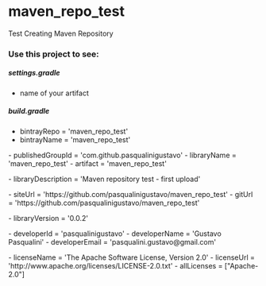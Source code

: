 # maven_repo_test
Test Creating Maven Repository

### Use this project to see:

##### settings.gradle
- name of your artifact

##### build.gradle
- bintrayRepo = 'maven_repo_test' <!---the name of your repository on Bintray-->
- bintrayName = 'maven_repo_test' <!---the name of your artifact on Bintray-->
<p></p><p></p>
- publishedGroupId = 'com.github.pasqualinigustavo'
- libraryName = 'maven_repo_test' <!---the library name -->
- artifact = 'maven_repo_test' <!---the name of your artifact -->
<p></p><p></p>
- libraryDescription = 'Maven repository test - first upload' <!---the description of your lib-->
<p></p><p></p>
- siteUrl = 'https://github.com/pasqualinigustavo/maven_repo_test'
- gitUrl = 'https://github.com/pasqualinigustavo/maven_repo_test'
<p></p><p></p>
- libraryVersion = '0.0.2' <!---the version of your library. Here you'll need to increment each change -->
<p></p><p></p>
- developerId = 'pasqualinigustavo'
- developerName = 'Gustavo Pasqualini'
- developerEmail = 'pasqualini.gustavo@gmail.com'
<p></p><p></p>
- licenseName = 'The Apache Software License, Version 2.0'
- licenseUrl = 'http://www.apache.org/licenses/LICENSE-2.0.txt'
- allLicenses = ["Apache-2.0"]
